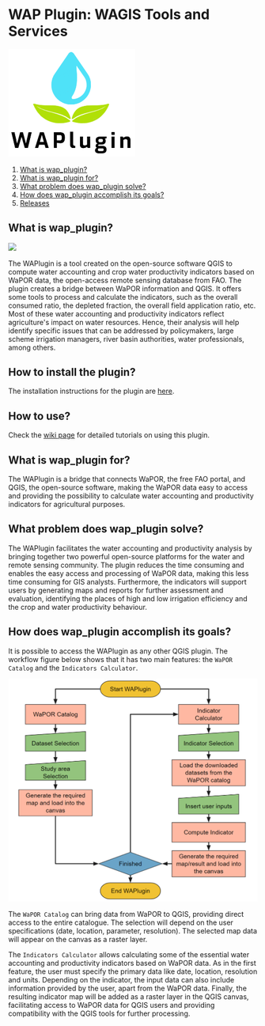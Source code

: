 # WAP Plugin: WAGIS Tools and Services
<img src="https://github.com/WAGIS/wap_plugin/blob/master/img/WaPlugin_Logo.png" width="256">

1. [What is wap_plugin?](#what-is-wap_plugin)
2. [What is wap_plugin for?](#what-is-wap_plugin-for)
3. [What problem does wap_plugin solve?](#what-problem-does-wap_plugin-solve)
4. [How does wap_plugin accomplish its goals?](#how-does-wap_plugin-accomplish-its-goals)
5. [Releases](https://github.com/WAGIS/wap_plugin/releases)

## What is wap_plugin?
<img src="https://user-images.githubusercontent.com/30596797/155859481-a92cadc9-a136-48b4-974b-8cd7233b94fd.png" width="1080">

The WAPlugin is a tool created on the open-source software QGIS to compute water accounting and crop water productivity indicators based on WaPOR data, the open-access remote sensing database from FAO. The plugin creates a bridge between WaPOR information and QGIS. It offers some tools to process and calculate the indicators, such as the overall consumed ratio, the depleted fraction, the overall field application ratio, etc. Most of these water accounting and productivity indicators reflect agriculture's impact on water resources. Hence, their analysis will help identify specific issues that can be addressed by policymakers, large scheme irrigation managers, river basin authorities, water professionals, among others.

## How to install the plugin?
The installation instructions for the plugin are [here](https://github.com/WAGIS/wap_plugin/wiki/Getting-Started#installation).

## How to use?
Check the [wiki page](https://github.com/WAGIS/wap_plugin/wiki) for detailed tutorials on using this plugin.

## What is wap_plugin for?
The WAPlugin is a bridge that connects WaPOR, the free FAO portal, and QGIS, the open-source software, making the WaPOR data easy to access and providing the possibility to calculate water accounting and productivity indicators for agricultural purposes.

## What problem does wap_plugin solve?
The WAPlugin facilitates the water accounting and productivity analysis by bringing together two powerful open-source platforms for the water and remote sensing community. The plugin reduces the time consuming and enables the easy access and processing of WaPOR data, making this less time consuming for GIS analysts. Furthermore, the indicators will support users by generating maps and reports for further assessment and evaluation, identifying the places of high and low irrigation efficiency and the crop and water productivity behaviour.

## How does wap_plugin accomplish its goals?
It is possible to access the WAPlugin as any other QGIS plugin. The workflow figure below shows that it has two main features: the `WaPOR Catalog` and the `Indicators Calculator`. 

<img src="https://github.com/WAGIS/wap_plugin/blob/master/img/waplugin_workflow.png" width="640">

The `WaPOR Catalog` can bring data from WaPOR to QGIS, providing direct access to the entire catalogue. The selection will depend on the user specifications (date, location, parameter, resolution). The selected map data will appear on the canvas as a raster layer.

The `Indicators Calculator` allows calculating some of the essential water accounting and productivity indicators based on WaPOR data. As in the first feature, the user must specify the primary data like date, location, resolution and units. Depending on the indicator, the input data can also include information provided by the user, apart from the WaPOR data. Finally, the resulting indicator map will be added as a raster layer in the QGIS canvas, facilitating access to WaPOR data for QGIS users and providing compatibility with the QGIS tools for further processing.
